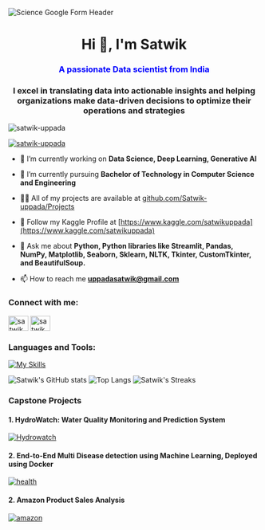 ![Science Google Form Header](https://github.com/Satwik-uppada/portfolio.github.io/assets/92086645/b074c68e-8e2a-4581-baf4-3a300796c7d0)

<!DOCTYPE html>
<html>
<head>
</head>
<body>
<h1 align="center", color="red">Hi 👋, I'm Satwik</font></h1>
<h3 align="center"><font color="blue">A passionate Data scientist from India</font></h3> 
<h3 align="center">I excel in translating data into actionable insights and helping organizations make data-driven decisions to optimize their operations and strategies</h3>

<p align="left"> <img src="https://komarev.com/ghpvc/?username=satwik-uppada&label=Profile%20views&color=0e75b6&style=flat" alt="satwik-uppada" /> </p>

<p align="left"> <a href="https://github.com/ryo-ma/github-profile-trophy"><img src="https://github-profile-trophy.vercel.app/?username=satwik-uppada" alt="satwik-uppada" /></a> </p>

- 🔭 I’m currently working on **Data Science, Deep Learning, Generative AI**

- 🌱 I’m currently pursuing **Bachelor of Technology in Computer Science and Engineering**

- 👨‍💻 All of my projects are available at [github.com/Satwik-uppada/Projects](https://github.com/Satwik-uppada?tab=repositories)

- 🦆 Follow my Kaggle Profile at [https://www.kaggle.com/satwikuppada](https://www.kaggle.com/satwikuppada)

- 💬 Ask me about **Python, Python libraries like Streamlit, Pandas, NumPy, Matplotlib, Seaborn, Sklearn, NLTK, Tkinter, CustomTkinter, and BeautifulSoup.**

- 📫 How to reach me **uppadasatwik@gmail.com**

<h3 align="left">Connect with me:</h3>
<p align="left">
<a href="https://www.linkedin.com/in/satwik-uppada/" target="blank"><img align="center" src="https://raw.githubusercontent.com/rahuldkjain/github-profile-readme-generator/master/src/images/icons/Social/linked-in-alt.svg" alt="satwik uppada" height="30" width="40" /></a>
<a href="https://www.hackerrank.com/profile/uppadasatwik" target="blank"><img align="center" src="https://raw.githubusercontent.com/rahuldkjain/github-profile-readme-generator/master/src/images/icons/Social/hackerrank.svg" alt="satwik uppada" height="30" width="40" /></a>
</p>

<h3 align="left">Languages and Tools:</h3>

[![My Skills](https://skillicons.dev/icons?i=py,mysql,html,css,sklearn,vscode,pycharm,anaconda,firebase,docker,github,git,ubuntu,linux&perline=7)](https://skillicons.dev)

![Satwik's GitHub stats](https://github-readme-stats.vercel.app/api?username=satwik-uppada&show_icons=true&theme=light)
![Top Langs](https://github-readme-stats.vercel.app/api/top-langs/?username=satwik-uppada&theme=light)
![Satwik's Streaks](https://github-readme-streak-stats.herokuapp.com/?user=satwik-uppada&theme=light)

<h3 align='left'>Capstone Projects</h3>

<h4>1. HydroWatch: Water Quality Monitoring and Prediction System</h4>

[![Hydrowatch](https://github.com/Satwik-uppada/Satwik-uppada/assets/92086645/0bada106-acf5-43f2-b71e-d5cf19a8508c)](https://github.com/Satwik-uppada/HydroWatch-Water-Quality-Monitoring-and-Prediction-System)

<h4>2. End-to-End Multi Disease detection using Machine Learning, Deployed using Docker</h4>

[![health](https://github.com/Satwik-uppada/Dockerized-Health-Assistant/assets/92086645/29624108-edbf-4474-b1fd-b79bd6e6ab50)](https://github.com/Satwik-uppada/Dockerized-Health-Assistant)

<h4>2. Amazon Product Sales Analysis</h4>

[![amazon](https://github.com/Satwik-uppada/Data-Analysis-Capstone-Project/assets/92086645/138ac416-fb8c-4c5f-b06e-788d14cd3136)](https://github.com/Satwik-uppada/Amazon-Product-Sales-analysis-using-Python)


</body>
</html>
